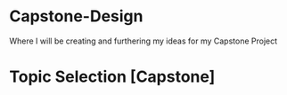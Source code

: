 # Capstone-Design
Where I will be creating and furthering my ideas for my Capstone Project

# Topic Selection [Capstone]
